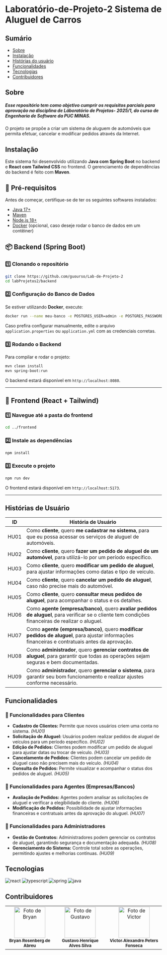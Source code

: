 [JAVA_BADGE]:https://img.shields.io/badge/java-%23ED8B00.svg?style=for-the-badge&logo=openjdk&logoColor=white
[SPRING_BADGE]: https://img.shields.io/badge/spring-%236DB33F.svg?style=for-the-badge&logo=spring&logoColor=white
[REACT__BADGE]: https://img.shields.io/badge/React-005CFE?style=for-the-badge&logo=react
[TYPESCRIPT__BADGE]: https://img.shields.io/badge/typescript-D4FAFF?style=for-the-badge&logo=typescript

# Laboratório-de-Projeto-2 Sistema de Aluguel de Carros
## Sumário
- [Sobre](#sobre)
- [Instalação](#instalacao)
- [Histórias do usuário](#historias-de-usuario)
- [Funcionalidades](#funcionalidades)
- [Tecnologias](#tecnologias)
- [Contribuidores](#contribuidores)

## Sobre
##### Esse repositório tem como objetivo cumprir os requisitos parciais para aprovação na disciplina de Láboratório de Projetos- 2025/1, do curso de Engenharia de Software da PUC MINAS.

O projeto se propõe a criar um sistema de aluguem de automóveis que permita efetuar, cancelar e modificar pedidos através da Internet.

## Instalação

Este sistema foi desenvolvido utilizando **Java com Spring Boot** no backend e **React com Tailwind CSS** no frontend. O gerenciamento de dependências do backend é feito com **Maven**.

## 🚀 Pré-requisitos

Antes de começar, certifique-se de ter os seguintes softwares instalados:

- [Java 17+](https://adoptium.net/)
- [Maven](https://maven.apache.org/download.cgi)
- [Node.js 18+](https://nodejs.org/)
- [Docker](https://www.docker.com/) (opcional, caso deseje rodar o banco de dados em um contêiner)

## 📦 Backend (Spring Boot)

### 1️⃣ Clonando o repositório

```sh
git clone https://github.com/guourso/Lab-de-Projeto-2
cd labProjetos2/backend
```

### 2️⃣ Configuração do Banco de Dados

Se estiver utilizando **Docker**, execute:

```sh
docker run --name meu-banco -e POSTGRES_USER=admin -e POSTGRES_PASSWORD=admin -e POSTGRES_DB=meubanco -p 5432:5432 -d postgres
```

Caso prefira configurar manualmente, edite o arquivo `application.properties` ou `application.yml` com as credenciais corretas.

### 3️⃣ Rodando o Backend

Para compilar e rodar o projeto:

```sh
mvn clean install
mvn spring-boot:run
```

O backend estará disponível em `http://localhost:8080`.

---

## 🎨 Frontend (React + Tailwind)

### 1️⃣ Navegue até a pasta do frontend

```sh
cd ../frontend
```

### 2️⃣ Instale as dependências

```sh
npm install
```

### 3️⃣ Execute o projeto

```sh
npm run dev
```

O frontend estará disponível em `http://localhost:5173`.

---


## Histórias de Usuário

| ID   | História de Usuário |
|------|---------------------|
| HU01 | Como **cliente**, quero **me cadastrar no sistema**, para que eu possa acessar os serviços de aluguel de automóveis. |
| HU02 | Como **cliente**, quero **fazer um pedido de aluguel de um automóvel**, para utilizá-lo por um período específico. |
| HU03 | Como **cliente**, quero **modificar um pedido de aluguel**, para ajustar informações como datas e tipo de veículo. |
| HU04 | Como **cliente**, quero **cancelar um pedido de aluguel**, caso não precise mais do automóvel. |
| HU05 | Como **cliente**, quero **consultar meus pedidos de aluguel**, para acompanhar o status e os detalhes. |
| HU06 | Como **agente (empresa/banco)**, quero **avaliar pedidos de aluguel**, para verificar se o cliente tem condições financeiras de realizar o aluguel. |
| HU07 | Como **agente (empresa/banco)**, quero **modificar pedidos de aluguel**, para ajustar informações financeiras e contratuais antes da aprovação. |
| HU08 | Como **administrador**, quero **gerenciar contratos de aluguel**, para garantir que todas as operações sejam seguras e bem documentadas. |
| HU09 | Como **administrador**, quero **gerenciar o sistema**, para garantir seu bom funcionamento e realizar ajustes conforme necessário. |

## Funcionalidades
### 📌 Funcionalidades para Clientes

- **Cadastro de Clientes:** Permite que novos usuários criem uma conta no sistema. *(HU01)*
- **Solicitação de Aluguel:** Usuários podem realizar pedidos de aluguel de veículos para um período específico. *(HU02)*
- **Edição de Pedidos:** Clientes podem modificar um pedido de aluguel para ajustar datas ou trocar de veículo. *(HU03)*
- **Cancelamento de Pedidos:** Clientes podem cancelar um pedido de aluguel caso não precisem mais do veículo. *(HU04)*
- **Consulta de Pedidos:** Permite visualizar e acompanhar o status dos pedidos de aluguel. *(HU05)*

### 🏢 Funcionalidades para Agentes (Empresas/Bancos)

- **Avaliação de Pedidos:** Agentes podem analisar as solicitações de aluguel e verificar a elegibilidade do cliente. *(HU06)*
- **Modificação de Pedidos:** Possibilidade de ajustar informações financeiras e contratuais antes da aprovação do aluguel. *(HU07)*

### 🔧 Funcionalidades para Administradores

- **Gestão de Contratos:** Administradores podem gerenciar os contratos de aluguel, garantindo segurança e documentação adequada. *(HU08)*
- **Gerenciamento do Sistema:** Controle total sobre as operações, permitindo ajustes e melhorias contínuas. *(HU09)*

## Tecnologias
![react][REACT__BADGE]
![typescript][TYPESCRIPT__BADGE]
![spring][SPRING_BADGE]
![java][JAVA_BADGE]

## Contribuidores

<table>
  <tr>
    <td align="center">
      <a href="https://github.com/BryanAbreu21">
        <img src="https://avatars.githubusercontent.com/u/62347484?v=4" width="100px;" alt="Foto de Bryan"/><br>
        <sub>
          <b>Bryan Rosenberg de Abreu</b>
        </sub>
      </a>
    </td>
    <td align="center">
      <a href="https://github.com/guourso">
        <img src="https://avatars.githubusercontent.com/u/62347484?v=4" width="100px;" alt="Foto de Gustavo"/><br>
        <sub>
          <b>Gustavo Henrique Alves Silva</b>
        </sub>
      </a>
    </td>
    <td align="center">
      <a href="https://github.com/VictorFonseca17">
        <img src="https://avatars.githubusercontent.com/u/113562134?v=4" width="100px;" alt="Foto de Victor"/><br>
        <sub>
          <b>Victor Alexandre Peters Fonseca</b>
        </sub>
      </a>
    </td>
  </tr>
</table>

